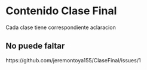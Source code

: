 <h1>Contenido Clase Final</h1>
<p>Cada clase tiene correspondiente aclaracion</p>
<h2>No puede faltar</h2>
https://github.com/jeremontoya155/ClaseFinal/issues/1

